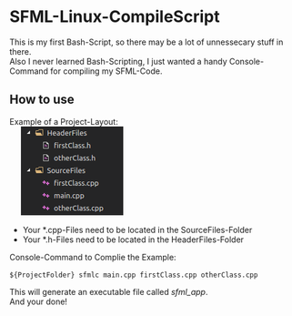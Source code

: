 # SFML-Linux-CompileScript
  This is my first Bash-Script, so there may be a lot of unnessecary stuff in there.  
  Also I never learned Bash-Scripting, I just wanted a handy Console-Command for compiling my SFML-Code.  
## How to use
Example of a Project-Layout:  
  <img style="margin-left: 20px;" src="https://raw.githubusercontent.com/EineSalatgurke/SFML-Linux-CompileScript/master/projectLayout.png">
<ul>
  <li>Your *.cpp-Files need to be located in the SourceFiles-Folder</li>
  <li>Your *.h-Files need to be located in the HeaderFiles-Folder</li>
</ul>

Console-Command to Complie the Example:
```
${ProjectFolder} sfmlc main.cpp firstClass.cpp otherClass.cpp
```
This will generate an executable file called *sfml_app*.  
And your done!

